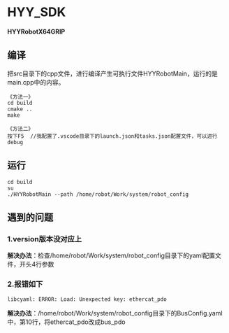 # HYY_SDK
**HYYRobotX64GRIP**


## 编译
把src目录下的cpp文件，进行编译产生可执行文件HYYRobotMain，运行的是main.cpp中的内容。
```
《方法一》
cd build
cmake ..
make
```
```
《方法二》
按下F5  //我配置了.vscode目录下的launch.json和tasks.json配置文件，可以进行debug
```

## 运行
```
cd build
su
./HYYRobotMain --path /home/robot/Work/system/robot_config
```

## 遇到的问题
### 1.version版本没对应上
**解决办法**：检查/home/robot/Work/system/robot_config目录下的yaml配置文件，开头4行参数

### 2.报错如下
```
libcyaml: ERROR: Load: Unexpected key: ethercat_pdo
```
**解决办法**：/home/robot/Work/system/robot_config目录下的BusConfig.yaml中，第10行，将ethercat_pdo改成bus_pdo
